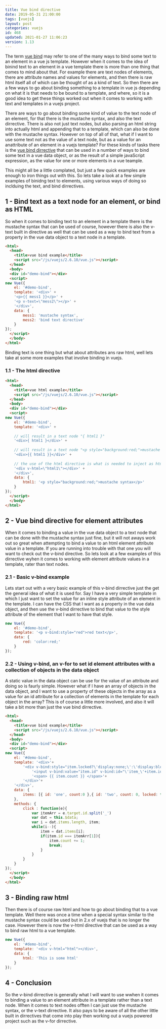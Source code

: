 ```yaml
---
title: Vue bind directive
date: 2019-05-31 21:00:00
tags: [vuejs]
layout: post
categories: vuejs
id: 468
updated: 2021-01-27 11:06:23
version: 1.13
---
```


The term [vue bind](https://vuejs.org/v2/guide/syntax.html) may refer to one of the many ways to bind some text to an element in a vue js template. However when it comes to the idea of binind text to an element in a vue template there is more than one thing that comes to mind about that. For example there are text nodes of elements, there are attribute names and values for elements, and then there is raw html itself all of which can be thought of as a kind of text. So then there are a few ways to go about binding something to a template in vue js depending on what it is that needs to be bound to a template, and where, so it is a good idea to get these things worked out when it comes to working with text and templates in a vuejs project.

There are ways to go about binding some kind of value to the text node of an element, for that there is the mustache syntax, and also the text dirrective. There is also not just text nodes, but also parsing an html string into actually html and appending that to a template, which can also be done with the mustache syntax. However on top of all of that, what if I want to use some text not as the value of a text node, but as a value for an anattribute of an element in a vuejs template? For these kinds of tasks there is the [vue bind dirrective](https://vuejs.org/v2/guide/syntax.html#v-bind-Shorthand) that can be used in a number of ways to bind some text in a vue data object, or as the result of a simple javaScript expression, as the value for one or more elements in a vue teample. 

This might all be a little complated, but just a few quick examples are enough to iron things out with this. So lets take a look at a few simple examples of binidng text to elements, using various ways of doing so inclduing the text, and bind dirrectives.

<!-- more -->

## 1 - Bind text as a text node for an element, or bind as HTML

So when it comes to binding text to an element in a template there is the mustache syntax that can be used of course, however there is also the v-text built in directive as well that can be used as a way to bind text from a property in the vue data object to a text node in a template.

```html
<html>
  <head>
    <title>vue bind example</title>
    <script src="/js/vuejs/2.6.10/vue.js"></script>
  </head>
  <body>
  <div id="demo-bind"></div>
  <script>
new Vue({
    el: '#demo-bind',
    template: '<div>' +
    '<p>{{ mess1 }}</p>' +
    '<p v-text=\"mess2\"></p>' +
    '</div>',
    data: {
        mess1: 'mustache syntax',
        mess2: 'bind text directive'
    }
});
  </script>
  </body>
</html>
```

Binding text is one thing but what about attributes ans raw html, well lets take at some more examples that involve binding in vuejs.

### 1.1 - The html directive

```html
<html>
  <head>
    <title>vue html example</title>
    <script src="/js/vuejs/2.6.10/vue.js"></script>
  </head>
  <body>
  <div id="demo-bind"></div>
  <script>
new Vue({
    el: '#demo-bind',
    template: '<div>' +
 
    // will result in a text node "{ html1 }"
    '<div>{ html1 }</div>' +
 
    // will result in a text node "<p style="background:red;">mustache syntax</p>"
    '<div>{{ html1 }}</div>' +
 
    // the use of the html directive is what is needed to inject as html
    '<div v-html=\"html1\"></div>' +
    '</div>',
    data: {
        html1: '<p style="background:red;">mustache syntax</p>'
    }
});
  </script>
  </body>
</html>
```

## 2 - Vue bind directive for element attributes

When it comes to binding a value in the vue data object to a text node that can be done with the mustache syntax just fine, but it will not aways work out so great when attempting to bind a value to an html element attribute value in a template. If you are running into trouble with that one you will want to check out the v-bind directive. So lets look at a few examples of this dirrective wyhen it comes to working with element attribute values in a template, rater than text nodes.

### 2.1 - Basic v-bind example

Lets start out with a very basic example of this v-bind dirrective just the get the general idea of what it is used for. Say I have a very simple template in which I just want to set the value for an inline style attribute of an element in the template. I can have the CSS that I want as a property in the vue data object, and then use the v-bind dirrective to bind that value to the style attribute of the element that I want to have that style.

```js
new Vue({
    el: '#demo-bind',
    template: '<p v-bind:style="red">red text</p>',
    data: {
        red: 'color:red;'
    }
});
```

### 2.2 - Using v-bind, an v-for to set id element attributes with a collection of objects in the data object

A static value in the data object can be use for the value of an attribute and doing so is faurly simple. However what if I have an array of objects in the data object, and I want to use a property of these objects in the array as a value for an id attribute for a collection of elements in the template for each object in the array? This is of course a little more involved, and also it will take a bit more than just the vue bind dirrective.

```html
<html>
  <head>
    <title>vue bind example</title>
    <script src="/js/vuejs/2.6.10/vue.js"></script>
  </head>
  <body>
  <div id="demo-bind"></div>
  <script>
new Vue({
    el: '#demo-bind',
    template: '<div>'+
        '<div v-bind:style="item.locked?\'display:none;\':\'display:block\'" v-for="item in items">'+
            '<input v-bind:value="item.id" v-bind:id="\'item_\'+item.id" type="button"  v-on:click="click">'+
            '<span> {{ item.count }} </span>'+
        '</div>'+
    '</div>',
    data: {
        items: [{ id: 'one', count:0 },{ id: 'two', count: 0, locked: true },{ id: 'three', count: 0 }]
    },
    methods: {
        click : function(e){
            var itemArr = e.target.id.split('_')
            var dat = this.$data;
            var i = dat.items.length, item;
            while(i--){
                item = dat.items[i];
                if(item.id === itemArr[1]){
                    item.count += 1;
                    break;
                }
            }
        }
    }
});
  </script>
  </body>
</html>
```

## 3 - Binding raw html

Then there is of course raw html and how to go about binding that to a vue template. Well there was once a time when a special syntax similar to the mustache syntax could be used but in 2.x of vuejs that is no longer the case. However there is now the v-html directive that can be used as a way to bind raw html to a vue template.

```js
new Vue({
    el: '#demo-bind',
    template: '<div v-html="html"></div>',
    data: {
        html: 'This is some html'
    }
});
```

## 4 - Conclusion

So the v-bind dirrective is generally what I will want to use wwhen it comes to binding a value to an element attribute in a template rather than a text node. When it comes to text nodes offten I can just use the mustache syntax, or the v-text dirrective. It also pays to be aware of all the other little built in dirrectives that come into play then working out a vuejs powered project such as the v-for dirrective.
